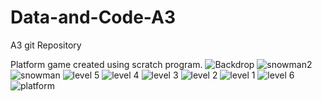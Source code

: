 # Data-and-Code-A3
A3 git Repository

Platform game created using scratch program.
![Backdrop](https://user-images.githubusercontent.com/116048334/197668422-8b2acf50-9fa1-4b82-afba-057992b14fe0.svg)
![snowman2](https://user-images.githubusercontent.com/116048334/197668446-32cd65ad-c50b-48d9-8fc6-f1fb850c4284.svg)
![snowman](https://user-images.githubusercontent.com/116048334/197668448-9d144737-927c-4ae1-aaa9-2309a9dbb9c2.svg)
![level 5](https://user-images.githubusercontent.com/116048334/197668476-5a2222c5-f190-470e-ba8b-707c4d2476d6.svg)
![level 4](https://user-images.githubusercontent.com/116048334/197668478-2b53612a-2321-4304-b30a-e64854ce1d0f.svg)
![level 3](https://user-images.githubusercontent.com/116048334/197668481-86f54290-6d30-4c56-9cfb-85580743e0c6.svg)
![level 2](https://user-images.githubusercontent.com/116048334/197668483-7eba4449-97bc-4404-adbd-e5d526568b5e.svg)
![level 1](https://user-images.githubusercontent.com/116048334/197668484-203e8aa5-c47e-4566-934b-823c41d4e9c9.svg)
![level 6](https://user-images.githubusercontent.com/116048334/197668978-58888096-ad40-465c-8154-1574dca30e2c.svg)
![platform](https://user-images.githubusercontent.com/116048334/197669032-216df710-acd0-437b-aef9-08e2ec1fa2db.svg)
